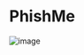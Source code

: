 # PhishMe

![image](https://user-images.githubusercontent.com/113638953/226212160-b1c30580-961d-40e7-8f13-9891c1241997.png)
